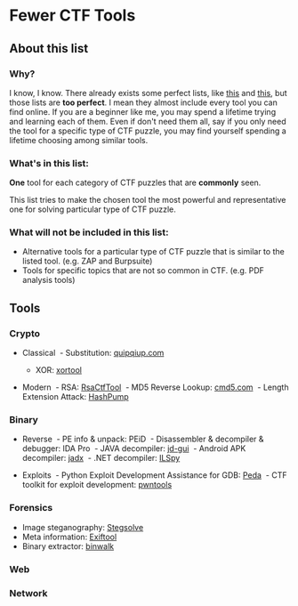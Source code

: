 # Fewer CTF Tools

## About this list

### Why?

I know, I know. There already exists some perfect lists, like [this](https://github.com/apsdehal/aWEsoMe-cTf) and [this](https://github.com/zardus/ctf-tools), but those lists are **too perfect**. I mean they almost include every tool you can find online. If you are a beginner like me, you may spend a lifetime trying and learning each of them. Even if don't need them all, say if you only need the tool for a specific type of CTF puzzle, you may find yourself spending a lifetime choosing among similar tools.

### What's in this list:

**One** tool for each category of CTF puzzles that are **commonly** seen. 

This list tries to make the chosen tool the most powerful and representative one for solving particular type of CTF puzzle.

### What will not be included in this list:

- Alternative tools for a particular type of CTF puzzle that is similar to the listed tool. (e.g. ZAP and Burpsuite)
- Tools for specific topics that are not so common in CTF. (e.g. PDF analysis tools)

## Tools

### Crypto

- Classical
  - Substitution: [quipqiup.com](http://www.quipqiup.com)
  - XOR: [xortool](https://github.com/hellman/xortool)
  
- Modern
  - RSA: [RsaCtfTool](https://github.com/Ganapati/RsaCtfTool)
  - MD5 Reverse Lookup: [cmd5.com](http://www.cmd5.com)
  - Length Extension Attack: [HashPump](https://github.com/bwall/HashPump)

### Binary

- Reverse
  - PE info & unpack: PEiD
  - Disassembler & decompiler & debugger: IDA Pro
  - JAVA decompiler: [jd-gui](https://github.com/java-decompiler/jd-gui)
  - Android APK decompiler: [jadx](https://github.com/skylot/jadx)
  - .NET decompiler: [ILSpy](http://ilspy.net)
  
- Exploits
  - Python Exploit Development Assistance for GDB: [Peda](https://github.com/longld/peda)
  - CTF toolkit for exploit development: [pwntools](https://github.com/Gallopsled/pwntools)

### Forensics

- Image steganography: [Stegsolve](http://www.caesum.com/handbook/Stegsolve.jar)
- Meta information: [Exiftool](http://www.sno.phy.queensu.ca/~phil/exiftool/)
- Binary extractor: [binwalk](https://github.com/devttys0/binwalk)

### Web

### Network
